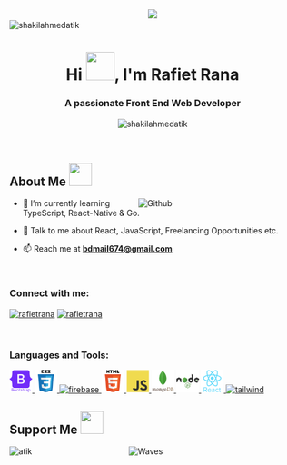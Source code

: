 <div align="center">
<img src="https://raw.githubusercontent.com/mir-hussain/mir-hussain/main/images/cover.svg" />
 
</div>
<span align="left"> <img src="https://komarev.com/ghpvc/?username=shakilahmedatik&label=Profile%20views&color=0e75b6&style=flat" alt="shakilahmedatik" /> </span> 
<h1 align="center">Hi <img src = "https://raw.githubusercontent.com/shakilahmedatik/shakilahmedatik/main/hi.gif" width="50px" height="50px">, I'm Rafiet Rana</h1>  
<h3 align="center">A passionate Front End Web Developer</h3>  
<p align="center"><img align="center" src="https://github-readme-streak-stats.herokuapp.com/?user=shakilahmedatik&" alt="shakilahmedatik" /></p>
<br>

 

<h2> About Me  <img src = "https://media2.giphy.com/media/ZGHpWzdOEkMKtwLqdc/giphy.gif?cid=ecf05e47a0n3gi1bfqntqmob8g9aid1oyj2wr3ds3mg700bl&rid=giphy.gif" width="40px" height="40px"></h2>
<img width="55%" align="right" alt="Github" src="https://raw.githubusercontent.com/onimur/.github/master/.resources/git-header.svg" />

 

- 🌱 I’m currently learning TypeScript, React-Native & Go.

- 💬 Talk to me about React,   JavaScript, Freelancing Opportunities etc.
 - 📫 Reach me at **bdmail674@gmail.com**  

<br>
  
<h3 align="left">Connect with me:</h3>
<p align="left">
 
<a href="https://github.com/in/rafietrana" target="blank"><img align="center" src="https://raw.githubusercontent.com/rahuldkjain/github-profile-readme-generator/master/src/images/icons/Social/linked-in-alt.svg" alt="rafietrana" height="30" width="40" /></a>
<a href="https://fb.com/rafietrana" target="blank"><img align="center" src="https://raw.githubusercontent.com/rahuldkjain/github-profile-readme-generator/master/src/images/icons/Social/facebook.svg" alt="rafietrana" height="30" width="40" /></a>
</p>
  
 
 
</p>  

<br> 
  
<h3 align="left">Languages and Tools:</h3>
<p align="left"> <a href="https://getbootstrap.com" target="_blank" rel="noreferrer"> <img src="https://raw.githubusercontent.com/devicons/devicon/master/icons/bootstrap/bootstrap-plain-wordmark.svg" alt="bootstrap" width="40" height="40"/> </a> <a href="https://www.w3schools.com/css/" target="_blank" rel="noreferrer"> <img src="https://raw.githubusercontent.com/devicons/devicon/master/icons/css3/css3-original-wordmark.svg" alt="css3" width="40" height="40"/> </a> <a href="https://firebase.google.com/" target="_blank" rel="noreferrer"> <img src="https://www.vectorlogo.zone/logos/firebase/firebase-icon.svg" alt="firebase" width="40" height="40"/> </a> <a href="https://www.w3.org/html/" target="_blank" rel="noreferrer"> <img src="https://raw.githubusercontent.com/devicons/devicon/master/icons/html5/html5-original-wordmark.svg" alt="html5" width="40" height="40"/> </a> <a href="https://developer.mozilla.org/en-US/docs/Web/JavaScript" target="_blank" rel="noreferrer"> <img src="https://raw.githubusercontent.com/devicons/devicon/master/icons/javascript/javascript-original.svg" alt="javascript" width="40" height="40"/> </a> <a href="https://www.mongodb.com/" target="_blank" rel="noreferrer"> <img src="https://raw.githubusercontent.com/devicons/devicon/master/icons/mongodb/mongodb-original-wordmark.svg" alt="mongodb" width="40" height="40"/> </a> <a href="https://nodejs.org" target="_blank" rel="noreferrer"> <img src="https://raw.githubusercontent.com/devicons/devicon/master/icons/nodejs/nodejs-original-wordmark.svg" alt="nodejs" width="40" height="40"/> </a> <a href="https://reactjs.org/" target="_blank" rel="noreferrer"> <img src="https://raw.githubusercontent.com/devicons/devicon/master/icons/react/react-original-wordmark.svg" alt="react" width="40" height="40"/> </a> <a href="https://tailwindcss.com/" target="_blank" rel="noreferrer"> <img src="https://www.vectorlogo.zone/logos/tailwindcss/tailwindcss-icon.svg" alt="tailwind" width="40" height="40"/> </a> </p>

 

 

<h2>Support Me <img src = "https://media2.giphy.com/media/RJgjFf46V4KVa1l42A/giphy.gif?cid=ecf05e47a0n3gi1bfqntqmob8g9aid1oyj2wr3ds3mg700bl&rid=giphy.gif" width="40px" height="40px"></h2>  
<p><a href="https://www.buymeacoffee.com/rafietrana"> <img align="left" src="https://cdn.buymeacoffee.com/buttons/v2/default-yellow.png" height="50" width="210" alt="atik" /></a></p>


![Waves](https://raw.githubusercontent.com/shakilahmedatik/shakilahmedatik/36f6082eed9388f5965d96f2fbc917a2cb888c89/wave.svg)
